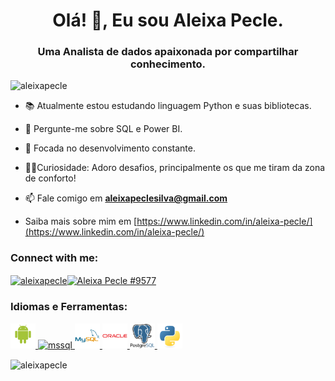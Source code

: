 <h1 align="center">Olá! 👋, Eu sou Aleixa Pecle.</h1><h3 align="center">Uma Analista de dados apaixonada por compartilhar conhecimento.</h3><p align="left"> <img src="https://komarev.com/ghpvc/?username=aleixapecle&label=Profile%20views&color=0e75b6&style=flat" alt="aleixapecle" /> </p>

- 📚 Atualmente estou estudando linguagem Python e suas bibliotecas.
- 💬 Pergunte-me sobre SQL e Power BI.
- 🔎 Focada no desenvolvimento constante.
- 🤯🙃Curiosidade:  Adoro desafios, principalmente os que me tiram da zona de conforto!
- 📫 Fale comigo em **aleixapeclesilva@gmail.com**

- Saiba mais sobre mim em [https://www.linkedin.com/in/aleixa-pecle/](https://www.linkedin.com/in/aleixa-pecle/)

<h3 align="left">Connect with me:</h3><p align="left">

<a href="https://linkedin.com/in/aleixapecle" target="blank"><img align="center" src="https://raw.githubusercontent.com/rahuldkjain/github-profile-readme-generator/master/src/images/icons/Social/linked-in-alt.svg" alt=" aleixapecle" height="30" width="40" /></a><a href="https://discord.gg/Aleixa Pecle #9577" target="blank"><img align="center" src="https://raw.githubusercontent.com/rahuldkjain/github-profile-readme-generator/master/src/images/icons/Social/discord.svg" alt="Aleixa Pecle #9577" height="30" width="40" /></a></p><h3 align="left">Idiomas e Ferramentas:</h3>

<p align="esquerda"> <a href="https://developer.android.com" target="_blank" rel="noreferrer"> <img src="https://raw.githubusercontent.com/devicons/devicon/master/icons/android/android-original-wordmark.svg" alt="android" width="40" height="40"/> </a> <a href="https://www.microsoft.com/en-us/sql-server" target="_blank" rel="noreferrer"> <img src="https://www.svgrepo.com/show/303229/microsoft-sql-server-logo.svg" alt="mssql" width="40" height="40"/> </a> <a href="https://www.mysql.com/" target="_blank" rel="noreferrer"> <img src="https://raw.githubusercontent.com/devicons/devicon/master/icons/mysql/mysql-original-wordmark.svg" alt="mysql" width="40" height="40"/> </a> <a href="https://www.oracle.com/" target="_blank" rel="noreferrer"> <img src="https://raw.githubusercontent.com/devicons/devicon/master/icons/oracle/oracle-original.svg" alt="oracle" width="40" height="40"/> </a> <a href="https://www.postgresql.org" target="_blank" rel="noreferrer"> <img src="https://raw.githubusercontent.com/devicons/devicon/master/icons/postgresql/postgresql-original-wordmark.svg" alt="postgresql" width="40" height="40"/> </a> <a href="https://www.python.org" target="_blank" rel="noreferrer"> <img src="https://raw.githubusercontent.com/devicons/devicon/master/icons/python/python-original.svg" alt="python" width="40" height="40"/> </a> </p>

<p><img align="center" src="https://github-readme-stats.vercel.app/api/top-langs?username=aleixapecle&show_icons=true&locale=en&layout=compact" alt="aleixapecle" /></p>

